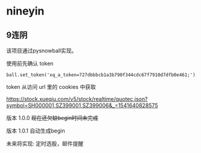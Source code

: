 # nineyin
## 9连阴

该项目通过pysnowball实现。

使用前先确认 token

`ball.set_token('xq_a_token=727dbbbcb1a3b790f344cdc67f7910d7dfb0e461;')`

token 从访问 url 里的 cookies 中获取

[https://stock.xueqiu.com/v5/stock/realtime/quotec.json?symbol=SH000001,SZ399001,SZ399006&_=1541640828575
](https://stock.xueqiu.com/v5/stock/realtime/quotec.json?symbol=SH000001,SZ399001,SZ399006&_=1541640828575)

版本 1.0.0 ~~现在还欠缺begin时间未完成~~

版本 1.0.1 自动生成begin

未来将实现: 定时选股，邮件提醒